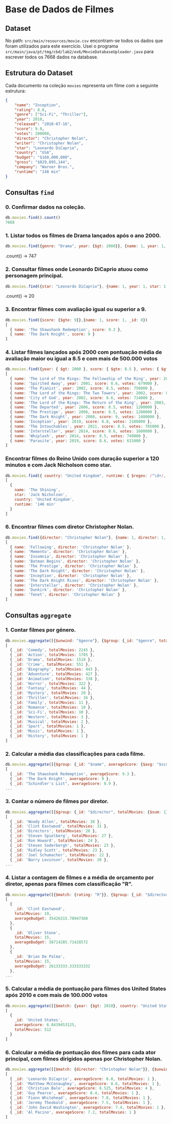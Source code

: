 # Base de Dados de Filmes

## Dataset

No path: `src/main/resources/movie.csv` encontram-se todos os dados que foram utilizados para este exercício.
Usei o programa `src/main/java/pt/tmg/cbd/lab2/ex6/MovieDatabaseUploader.java` para escrever todos os 7668 dados na database.

## Estrutura do Dataset

Cada documento na coleção `movies` representa um filme com a seguinte estrutura:

```json
{
    "name": "Inception",
    "rating": 8.8,
    "genre": ["Sci-Fi", "Thriller"],
    "year": 2010,
    "released": "2010-07-16",
    "score": 9.0,
    "votes": 200000,
    "director": "Christopher Nolan",
    "writer": "Christopher Nolan",
    "star": "Leonardo DiCaprio",
    "country": "USA",
    "budget": "$160,000,000",
    "gross": "$829,895,144",
    "company": "Warner Bros.",
    "runtime": "148 min"
}
```

## Consultas `find`

### 0. Confirmar dados na coleção.
```javascript
db.movies.find().count()
7668
```

### 1. Listar todos os filmes de Drama lançados após o ano 2000.
```javascript
db.movies.find({genre: "Drama", year: {$gt: 2000}}, {name: 1, year: 1, genre: 1, _id: 0})
```
.count() -> 747

### 2. Consultar filmes onde Leonardo DiCaprio atuou como personagem principal.
```javascript
db.movies.find({star: "Leonardo DiCaprio"}, {name: 1, year: 1, star: 1, _id: 0})
```
.count() -> 20

### 3. Encontrar filmes com avaliação igual ou superior a 9.
```javascript
db.movies.find({score: {$gte: 9}},{name: 1, score: 1, _id: 0})
[
  { name: 'The Shawshank Redemption', score: 9.3 },
  { name: 'The Dark Knight', score: 9 }
]
```

### 4. Listar filmes lançados após 2000 com pontuação média de avaliação maior ou igual a 8.5 e com mais de 500.000 votos
```javascript
db.movies.find({year: { $gt: 2000 }, score: { $gte: 8.5 }, votes: { $gt: 500000 }}, {name: 1, year: 1, score: 1, votes: 1, _id: 0})
[
  { name: 'The Lord of the Rings: The Fellowship of the Ring', year: 2001, score: 8.8, votes: 1700000 },
  { name: 'Spirited Away', year: 2001, score: 8.6, votes: 679000 },
  { name: 'The Pianist', year: 2002, score: 8.5, votes: 756000 },
  { name: 'The Lord of the Rings: The Two Towers', year: 2002, score: 8.7, votes: 1500000 },
  { name: 'City of God', year: 2002, score: 8.6, votes: 714000 },
  { name: 'The Lord of the Rings: The Return of the King', year: 2003, score: 8.9, votes: 1700000 },
  { name: 'The Departed', year: 2006, score: 8.5, votes: 1200000 },
  { name: 'The Prestige', year: 2006, score: 8.5, votes: 1200000 },
  { name: 'The Dark Knight', year: 2008, score: 9, votes: 2400000 },
  { name: 'Inception', year: 2010, score: 8.8, votes: 2100000 },
  { name: 'The Intouchables', year: 2011, score: 8.5, votes: 785000 },
  { name: 'Interstellar', year: 2014, score: 8.6, votes: 1600000 },
  { name: 'Whiplash', year: 2014, score: 8.5, votes: 749000 },
  { name: 'Parasite', year: 2019, score: 8.6, votes: 631000 }
]
```

### Encontrar filmes do Reino Unido com duração superior a 120 minutos e com Jack Nicholson como star.
```javascript
db.movies.find({ country: "United Kingdom", runtime: { $regex: /^\d+/, $gte: "120" }, star: "Jack Nicholson" }, { name: 1, country: 1, runtime: 1, star: 1, _id: 0 })
[
  {
    name: 'The Shining',
    star: 'Jack Nicholson',
    country: 'United Kingdom',
    runtime: '146 min'
  }
]

```

### 6. Encontrar filmes com diretor Christopher Nolan.
```javascript
db.movies.find({director: "Christopher Nolan"}, {name: 1, director: 1, _id: 0})
[
  { name: 'Following', director: 'Christopher Nolan' },
  { name: 'Memento', director: 'Christopher Nolan' },
  { name: 'Insomnia', director: 'Christopher Nolan' },
  { name: 'Batman Begins', director: 'Christopher Nolan' },
  { name: 'The Prestige', director: 'Christopher Nolan' },
  { name: 'The Dark Knight', director: 'Christopher Nolan' },
  { name: 'Inception', director: 'Christopher Nolan' },
  { name: 'The Dark Knight Rises', director: 'Christopher Nolan' },
  { name: 'Interstellar', director: 'Christopher Nolan' },
  { name: 'Dunkirk', director: 'Christopher Nolan' },
  { name: 'Tenet', director: 'Christopher Nolan' }
]

```

## Consultas `aggregate`

### 1. Contar filmes por género.
```javascript
db.movies.aggregate([{$unwind: "$genre"}, {$group: {_id: "$genre", totalMovies: {$sum: 1}}}, {$sort: {totalMovies: -1}}])
[
  { _id: 'Comedy', totalMovies: 2245 },
  { _id: 'Action', totalMovies: 1705 },
  { _id: 'Drama', totalMovies: 1518 },
  { _id: 'Crime', totalMovies: 551 },
  { _id: 'Biography', totalMovies: 443 },
  { _id: 'Adventure', totalMovies: 427 },
  { _id: 'Animation', totalMovies: 338 },
  { _id: 'Horror', totalMovies: 322 },
  { _id: 'Fantasy', totalMovies: 44 },
  { _id: 'Mystery', totalMovies: 20 },
  { _id: 'Thriller', totalMovies: 16 },
  { _id: 'Family', totalMovies: 11 },
  { _id: 'Romance', totalMovies: 10 },
  { _id: 'Sci-Fi', totalMovies: 10 },
  { _id: 'Western', totalMovies: 3 },
  { _id: 'Musical', totalMovies: 2 },
  { _id: 'Sport', totalMovies: 1 },
  { _id: 'Music', totalMovies: 1 },
  { _id: 'History', totalMovies: 1 }
]
```

### 2. Calcular a média das classificações para cada filme.
```javascript
db.movies.aggregate([{$group: {_id: "$name", averageScore: {$avg: "$score"}}}, {$sort: {averageScore: -1}}])
[
  { _id: 'The Shawshank Redemption', averageScore: 9.3 },
  { _id: 'The Dark Knight', averageScore: 9 },
  { _id: "Schindler's List", averageScore: 8.9 },
...
```

### 3. Contar o número de filmes por diretor.
```javascript
db.movies.aggregate([{$group: {_id: "$director", totalMovies: {$sum: 1}}}, {$sort: {totalMovies: -1}}])
[
  { _id: 'Woody Allen', totalMovies: 38 },
  { _id: 'Clint Eastwood', totalMovies: 31 },
  { _id: 'Directors', totalMovies: 28 },
  { _id: 'Steven Spielberg', totalMovies: 27 },
  { _id: 'Ron Howard', totalMovies: 24 },
  { _id: 'Steven Soderbergh', totalMovies: 23 },
  { _id: 'Ridley Scott', totalMovies: 23 },
  { _id: 'Joel Schumacher', totalMovies: 22 },
  { _id: 'Barry Levinson', totalMovies: 20 },
...
```

### 4. Listar a contagem de filmes e a média de orçamento por diretor, apenas para filmes com classificação "R".
```javascript
db.movies.aggregate([{$match: {rating: "R"}}, {$group: {_id: "$director", totalMovies: {$sum: 1}, averageBudget: {$avg: {$convert: {input: "$budget", to: "double", onError: null, onNull: null}}}}}, {$sort: {totalMovies: -1}}]) // onError e onNull são necessários para casos de campos com "Unknown"
[
  {
    _id: 'Clint Eastwood',
    totalMovies: 19,
    averageBudget: 35426315.78947368
  },
  {
    _id: 'Oliver Stone',
    totalMovies: 15,
    averageBudget: 38714285.71428572
  },
  {
    _id: 'Brian De Palma',
    totalMovies: 15,
    averageBudget: 26133333.333333332
  },
...
```

### 5. Calcular a média de pontuação para filmes dos United States após 2010 e com mais de 100.000 votos
```javascript
db.movies.aggregate([{$match: {year: {$gt: 2010}, country: "United States", votes: {$gt: 100000}}}, {$group: {_id: "$country", averageScore: {$avg: "$score"}, totalMovies: {$sum: 1}}}, {$sort: {averageScore: -1}}])
[
  {
    _id: 'United States',
    averageScore: 6.8439453125,
    totalMovies: 512
  }
]
```

### 6. Calcular a média de pontuação dos filmes para cada ator principal, com filmes dirigidos apenas por Christopher Nolan.
```javascript
db.movies.aggregate([{$match: {director: "Christopher Nolan"}}, {$unwind: "$star"}, {$group: {_id: "$star", averageScore:{$avg: "$score"}, totalMovies: {$sum: 1}}}, {$sort: { averageScore: -1 }}])
[
  { _id: 'Leonardo DiCaprio', averageScore: 8.8, totalMovies: 1 },
  { _id: 'Matthew McConaughey', averageScore: 8.6, totalMovies: 1 },
  { _id: 'Christian Bale', averageScore: 8.525, totalMovies: 4 },
  { _id: 'Guy Pearce', averageScore: 8.4, totalMovies: 1 },
  { _id: 'Fionn Whitehead', averageScore: 7.8, totalMovies: 1 },
  { _id: 'Jeremy Theobald', averageScore: 7.5, totalMovies: 1 },
  { _id: 'John David Washington', averageScore: 7.4, totalMovies: 1 },
  { _id: 'Al Pacino', averageScore: 7.2, totalMovies: 1 }
]
```